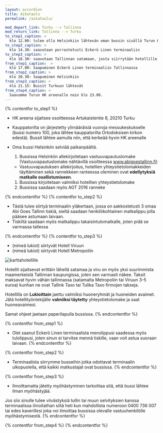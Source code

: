 ```yaml
---
layout: accordion
title: Aikataulu
permalink: /aikataulu/

mod_depart_link: Turku --> Tallinna
mod_return_link: Tallinna --> Turku
to_step1_caption: >
  klo 12.00: tulee olla Helsinkiin lähtevän oman bussin sisällä Turun HK areenan parkkipaikalla
to_step2_caption: >
  klo 14.30: saavutaan porrastetusti Eckerö Linen terminaaliin
to_step3_caption: >
  klo 18.30: saavutaan Tallinnan satamaan, josta siirrytään hotellille.
from_step1_caption:  >
  klo 17.00: Saapuminen Eckerö Linen terminaaliin Tallinnassa
from_step2_caption: >
  klo 20.30: Saapuminen Helsinkiin
from_step3_caption: >
  klo 21.15: Bussit Turkuun lähtevät
from_step4_caption: >
  Saavumme Turun HK areenalle noin klo 23.00.
---
```


{% contentfor to_step1 %}

  * HK areena sijaitsee osoitteessa Artukaistentie 8, 20210 Turku
  * Kauppatorilta on järjestetty ylimääräisiä vuoroja messukeskukselle (bussi numero 100, joka lähtee kauppatorilta Ortodoksisen kirkon edestä). Bussit lähtee aamulla niin, että kerkeää hyvin HK areenalle
  * Oma bussi Helsinkiin selviää paikanpäältä.

    1. Bussissa Helsinkiin allekirjoitetaan vastuuvapautuslomake (Vastuuvapautuslomake nähtävillä osoitteessa www.abigoestallinn.fi)
      * Vastuuvapautuksen allekirjoitus, hotellien yhteystietolomakkeiden täyttäminen sekä rannekkeen ranteessa oleminen ovat **edellytyksiä matkalle osallistumiseen**.
    1. Bussissa kirjoitetaan valmiiksi hotellien yhteystietolomake
    1. Bussissa saadaan myös AGT 2016 ranneke

{% endcontentfor %}
{% contentfor to_step2 %}

  * Tästä tulee siirtyä terminaalin yläkertaan, jossa on aakkostetusti 3 omaa Abi Goes Tallinn tiskiä, sieltä saadaan henkilökohtainen matkalippu jolla pääsee astumaan laivaan.
  * Tiskiltä saadaan myös matkalippu takaisintulomatkalle, joten pidä se varmassa tallessa

{% endcontentfor %}
{% contentfor to_step3 %}

  * (nimeä lukiot) siirtyvät Hotell Viruun
  * (nimeä lukiot) siirtyvät Hotell Metropoliin

![karttahotellille](http://www.hotelsaccommodation.com.au/images/maps/Tallinn-Estonia.gif)

Hotellit sijaitsevat erittäin lähellä satamaa ja viru on myös yksi suurimmista maamerkeistä Tallinnan kaupungissa, joten sen varmasti näkee. Taksit maksavat hyvin vähän tallinnassa (satamalta Metropoliin tai Viruun 3-5 euroa) kunhan ne ovat Tallink Taxo tai Tulika Taxo firmojen takseja.

Hotellilla on **Lukioittain** jaettu valmiiksi huoneryhmät ja huoneiden avaimet.
Jätä hotellityöntekijälle **valmiiksi täytetty** yhteystietolomake ja saat huoneavaimesi. 

Samat ohjeet jaetaan paperilapulla bussissa.
{% endcontentfor %}

{% contentfor from_step1 %}
  * Olet saanut Eckerö Linen terminaalista menolippusi saadessa myös tulolippusi, joten sinun ei tarvitse mennä tiskille, vaan voit astua suoraan laivaan.
{% endcontentfor %}

{% contentfor from_step2 %}
  * Terminaalista siirrymme busseihin jotka odottavat terminaalin ulkopuolella, että kaikki matkustajat ovat bussissa.
{% endcontentfor %}

{% contentfor from_step3 %}
  * Ilmoittamatta jätetty myöhästyminen tarkoittaa sitä, että bussi lähtee ilman myöhästyjää.

Jos siis sinulle tulee viivästyksiä tullin tai muun selvityksien kanssa terminaalissa ilmoitathan siitä heti kun mahdollista numeroon 0400 736 007 tai edes kaverillesi joka voi ilmoittaa bussissa olevalle vastuuhenkilölle myöhästymisestä. 
{% endcontentfor %}

{% contentfor from_step4 %}
{% endcontentfor %}
